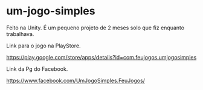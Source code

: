 # um-jogo-simples

Feito na Unity. É um pequeno projeto de 2 meses solo que fiz enquanto trabalhava.

Link para o jogo na PlayStore.

https://play.google.com/store/apps/details?id=com.feujogos.umjogosimples

Link da Pg do Facebook.

https://www.facebook.com/UmJogoSimples.FeuJogos/
